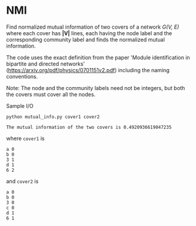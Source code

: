 # NMI
Find normalized mutual information of two covers of a network *G(V, E)* where each cover has **|V|** lines, each having the node label and the corresponding community label and finds the normalized mutual information. 

The code uses the exact definition from the paper 'Module identification in bipartite and directed networks' (https://arxiv.org/pdf/physics/0701151v2.pdf) including the naming conventions. 

Note: The node and the community labels need not be integers, but both the covers must cover all the nodes. 

Sample I/O
```
python mutual_info.py cover1 cover2

The mutual information of the two covers is 0.4920936619047235
```

where ```cover1``` is 
```
a 0
b 0
3 1
d 1
6 2
```
and ```cover2``` is 
```
a 0
b 0
3 0
c 0
d 1
6 1
````
